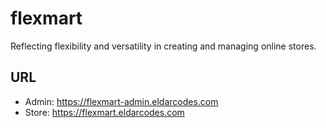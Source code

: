 # flexmart
Reflecting flexibility and versatility in creating and managing online stores.

## URL
- Admin: https://flexmart-admin.eldarcodes.com
- Store: https://flexmart.eldarcodes.com
